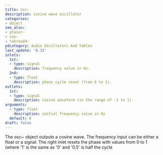 ```yaml
---
title: osc~
description: cosine wave oscillator
categories:
- object
see_also:
- phasor~
- cos~
- tabread4~
pdcategory: Audio Oscillators And Tables
last_update: '0.33'
inlets:
  1st:
  - type: signal
    description: frequency value in Hz.
  2nd:
  - type: float
    description: phase cycle reset (from 0 to 1).
outlets:
  1st:
  - type: signal
    description: cosine waveform (in the range of -1 to 1).
arguments:
  - type: float
    description: initial frequency value in Hz 
  default: 0
draft: false
---
```

The osc~ object outputs a cosine wave. The frequency input can be either a float or a signal. The right inlet resets the phase with values from 0 to 1 (where '1' is the same as '0' and '0.5' is half the cycle